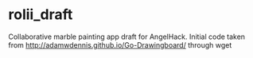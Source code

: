 rolii_draft
===========

Collaborative marble painting app draft for AngelHack. Initial code taken from http://adamwdennis.github.io/Go-Drawingboard/ through wget
